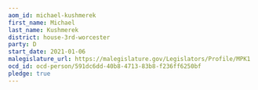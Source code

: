 ```yaml
---
aom_id: michael-kushmerek
first_name: Michael
last_name: Kushmerek
district: house-3rd-worcester
party: D
start_date: 2021-01-06
malegislature_url: https://malegislature.gov/Legislators/Profile/MPK1
ocd_id: ocd-person/591dc6dd-40b8-4713-83b8-f236ff6250bf
pledge: true
---
```

